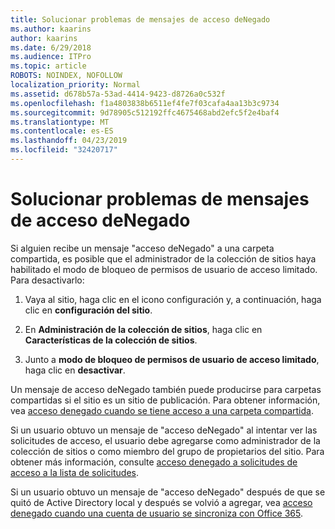 ```yaml
---
title: Solucionar problemas de mensajes de acceso deNegado
ms.author: kaarins
author: kaarins
ms.date: 6/29/2018
ms.audience: ITPro
ms.topic: article
ROBOTS: NOINDEX, NOFOLLOW
localization_priority: Normal
ms.assetid: d678b57a-53ad-4414-9423-d8726a0c532f
ms.openlocfilehash: f1a4803838b6511ef4fe7f03cafa4aa13b3c9734
ms.sourcegitcommit: 9d78905c512192ffc4675468abd2efc5f2e4baf4
ms.translationtype: MT
ms.contentlocale: es-ES
ms.lasthandoff: 04/23/2019
ms.locfileid: "32420717"
---
```

# <a name="troubleshoot-access-denied-messages"></a>Solucionar problemas de mensajes de acceso deNegado

Si alguien recibe un mensaje "acceso deNegado" a una carpeta compartida, es posible que el administrador de la colección de sitios haya habilitado el modo de bloqueo de permisos de usuario de acceso limitado. Para desactivarlo: 
  
1. Vaya al sitio, haga clic en el icono configuración y, a continuación, haga clic en **configuración del sitio**.
    
2. En **Administración de la colección de sitios**, haga clic en **Características de la colección de sitios**.
    
3. Junto a **modo de bloqueo de permisos de usuario de acceso limitado**, haga clic en **desactivar**.
    
Un mensaje de acceso deNegado también puede producirse para carpetas compartidas si el sitio es un sitio de publicación. Para obtener información, vea [acceso denegado cuando se tiene acceso a una carpeta compartida](https://go.microsoft.com/fwlink/?linkid=2004317).
  
Si un usuario obtuvo un mensaje de "acceso deNegado" al intentar ver las solicitudes de acceso, el usuario debe agregarse como administrador de la colección de sitios o como miembro del grupo de propietarios del sitio. Para obtener más información, consulte [acceso denegado a solicitudes de acceso a la lista de solicitudes](https://go.microsoft.com/fwlink/?linkid=2004220).
  
Si un usuario obtuvo un mensaje de "acceso deNegado" después de que se quitó de Active Directory local y después se volvió a agregar, vea [acceso denegado cuando una cuenta de usuario se sincroniza con Office 365](https://go.microsoft.com/fwlink/?linkid=2004318).
  

